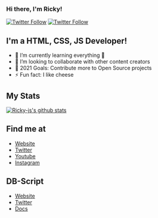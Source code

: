 ### Hi there, I'm Ricky!

[![Twitter Follow](https://img.shields.io/twitter/follow/rickyzcool?color=1DA1F2&logo=twitter&style=for-the-badge)](https://twitter.com/RickyzCool)
[![Twitter Follow](https://img.shields.io/twitter/follow/dbotscript?color=1DA1F2&logo=twitter&style=for-the-badge)](https://twitter.com/DBostScript)

## I'm a HTML, CSS, JS Developer!

- 🌱 I’m currently learning everything 🤣
- 👯 I’m looking to collaborate with other content creators
- 🥅 2021 Goals: Contribute more to Open Source projects
- ⚡ Fun fact: I like cheese

## My Stats
[![Ricky-js's github stats](https://github-readme-stats.vercel.app/api?username=Ricky-js&count_private=true&include_all_commits=true&theme=radical)](https://github.com/Ricky-js)

## Find me at
- [Website](https://www.rickyz.ml)
- [Twitter](https://twitter.com/rickyzcool)
- [Youtube](https://youtube.com/supernoob)
- [Instagram](https://instagram.com/rickydana06)

## DB-Script
- [Website](https://www.db-script.xyz)
- [Twitter](https://twitter.com/DBotScript)
- [Docs](https://docs.db-script.xyz)
